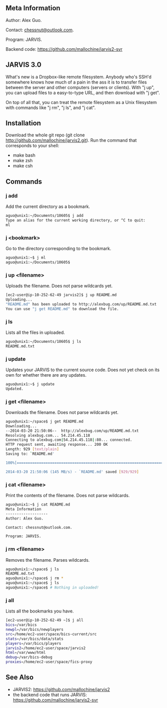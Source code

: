 Meta Information
-------------------
Author: Alex Guo.

Contact: chessnut@outlook.com.

Program: JARVIS.

Backend code: https://github.com/mallochine/jarvis2-svr

JARVIS 3.0
---------------------

What's new is a Dropbox-like remote filesystem. Anybody who's SSH'd somewhere knows
how much of a pain in the ass it is to transfer files between the server and
other computers (servers or clients). With "j up", you can upload files
to a easy-to-type URL, and then download with "j get".

On top of all that, you can treat the remote filesystem as a Unix filesystem with
commands like "j rm", "j ls", and "j cat".

Installation
-------------
Download the whole git repo (git clone http://github.com/mallochine/jarvis2.git).
Run the command that corresponds to your shell:

- make bash 
- make zsh 
- make csh

Commands
----------
### j add

Add the current directory as a bookmark.

```bash
aguo@unix1:~/Documents/10605$ j add
Type an alias for the current working directory, or ^C to quit:
ml
```

### j \<bookmark\>

Go to the directory corresponding to the bookmark.

```bash
aguo@unix1:~$ j ml
aguo@unix1:~/Documents/10605$
```

### j up \<filename\>

Uploads the filename. Does not parse wildcards yet.

```bash
[ec2-user@ip-10-252-62-49 jarvis2]$ j up README.md
Uploading...
"README.md" has been uploaded to http://alexbug.com/up/README.md.txt
You can use "j get README.md" to download the file.
```

### j ls

Lists all the files in uploaded.

```bash
aguo@unix1:~/Documents/10605$ j ls
README.md.txt
```

### j update

Updates your JARVIS to the current source code. Does not yet check on its own for whether
there are any updates.

```bash
aguo@unix1:~$ j update
Updated.
```

### j get \<filename\>

Downloads the filename. Does not parse wildcards yet.

```bash
aguo@unix1:~/space$ j get README.md
Downloading...
--2014-03-20 21:50:06--  http://alexbug.com/up/README.md.txt
Resolving alexbug.com... 54.214.45.118
Connecting to alexbug.com|54.214.45.118|:80... connected.
HTTP request sent, awaiting response... 200 OK
Length: 929 [text/plain]
Saving to: `README.md'

100%[======================================================================================================================================================>] 929         --.-K/s   in 0s

2014-03-20 21:50:06 (145 MB/s) - `README.md' saved [929/929]
```

### j cat \<filename\>

Print the contents of the filename. Does not parse wildcards.

```bash
aguo@unix1:~$ j cat README.md
Meta Information
-------------------
Author: Alex Guo.

Contact: chessnut@outlook.com.

Program: JARVIS.
```

### j rm \<filename\>

Removes the filename. Parses wildcards.

```bash
aguo@unix1:~/space$ j ls
README.md.txt
aguo@unix1:~/space$ j rm *
aguo@unix1:~/space$ j ls
aguo@unix1:~/space$ # Nothing in uploaded!
```

### j all

Lists all the bookmarks you have.

```bash
[ec2-user@ip-10-252-62-49 ~]$ j all
bics=/var/bics
newpl=/var/bics/newplayers
src=/home/ec2-user/space/bics-current/src
stats=/var/bics/data/stats
players=/var/bics/players
jarvis2=/home/ec2-user/space/jarvis2
html=/var/www/html
debug=/var/bics-debug
proxies=/home/ec2-user/space/fics-proxy
```

See Also
----------

- JARVIS2: https://github.com/mallochine/jarvis2
- the backend code that runs JARVIS: https://github.com/mallochine/jarvis2-svr

